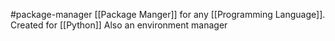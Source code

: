 #package-manager 
[[Package Manger]] for any [[Programming Language]]. Created for [[Python]]
Also an environment manager
